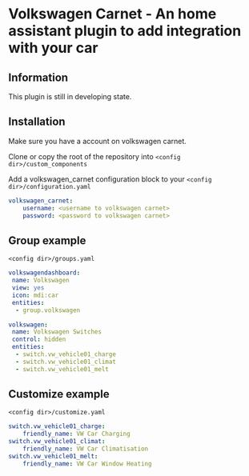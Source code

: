 Volkswagen Carnet - An home assistant plugin to add integration with your car
============================================================
Information
------------
This plugin is still in developing state.

Installation
------------

Make sure you have a account on volkswagen carnet.

Clone or copy the root of the repository into `<config dir>/custom_components`

Add a volkswagen_carnet configuration block to your `<config dir>/configuration.yaml`

```yaml
volkswagen_carnet:
    username: <username to volkswagen carnet>
    password: <password to volkswagen carnet>

```

Group example
------------
`<config dir>/groups.yaml`
```yaml
volkswagendashboard:
 name: Volkswagen
 view: yes
 icon: mdi:car
 entities:
  - group.volkswagen

volkswagen:
 name: Volkswagen Switches
 control: hidden
 entities:
  - switch.vw_vehicle01_charge
  - switch.vw_vehicle01_climat
  - switch.vw_vehicle01_melt
```

Customize example
------------
`<config dir>/customize.yaml`
```yaml
switch.vw_vehicle01_charge:
    friendly_name: VW Car Charging
switch.vw_vehicle01_climat:
    friendly_name: VW Car Climatisation
switch.vw_vehicle01_melt:
    friendly_name: VW Car Window Heating
```
